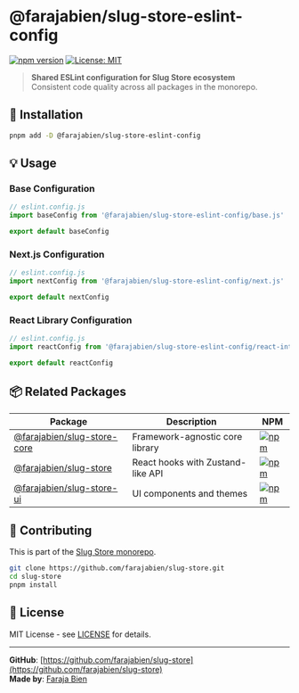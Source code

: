 # @farajabien/slug-store-eslint-config

[![npm version](https://badge.fury.io/js/%40farajabien%2Fslug-store-eslint-config.svg)](https://badge.fury.io/js/%40farajabien%2Fslug-store-eslint-config)
[![License: MIT](https://img.shields.io/badge/License-MIT-yellow.svg)](https://opensource.org/licenses/MIT)

> **Shared ESLint configuration for Slug Store ecosystem**  
> Consistent code quality across all packages in the monorepo.

## 🚀 Installation

```bash
pnpm add -D @farajabien/slug-store-eslint-config
```

## 💡 Usage

### Base Configuration
```javascript
// eslint.config.js
import baseConfig from '@farajabien/slug-store-eslint-config/base.js'

export default baseConfig
```

### Next.js Configuration
```javascript
// eslint.config.js
import nextConfig from '@farajabien/slug-store-eslint-config/next.js'

export default nextConfig
```

### React Library Configuration
```javascript
// eslint.config.js
import reactConfig from '@farajabien/slug-store-eslint-config/react-internal.js'

export default reactConfig
```

## 📦 Related Packages

| Package | Description | NPM |
|---------|-------------|-----|
| [@farajabien/slug-store-core](https://www.npmjs.com/package/@farajabien/slug-store-core) | Framework-agnostic core library | [![npm](https://img.shields.io/npm/v/@farajabien/slug-store-core.svg)](https://www.npmjs.com/package/@farajabien/slug-store-core) |
| [@farajabien/slug-store](https://www.npmjs.com/package/@farajabien/slug-store) | React hooks with Zustand-like API | [![npm](https://img.shields.io/npm/v/@farajabien/slug-store.svg)](https://www.npmjs.com/package/@farajabien/slug-store) |
| [@farajabien/slug-store-ui](https://www.npmjs.com/package/@farajabien/slug-store-ui) | UI components and themes | [![npm](https://img.shields.io/npm/v/@farajabien/slug-store-ui.svg)](https://www.npmjs.com/package/@farajabien/slug-store-ui) |

## 🤝 Contributing

This is part of the [Slug Store monorepo](https://github.com/farajabien/slug-store).

```bash
git clone https://github.com/farajabien/slug-store.git
cd slug-store
pnpm install
```

## 📄 License

MIT License - see [LICENSE](LICENSE) for details.

---

**GitHub**: [https://github.com/farajabien/slug-store](https://github.com/farajabien/slug-store)  
**Made by**: [Faraja Bien](https://github.com/farajabien)
